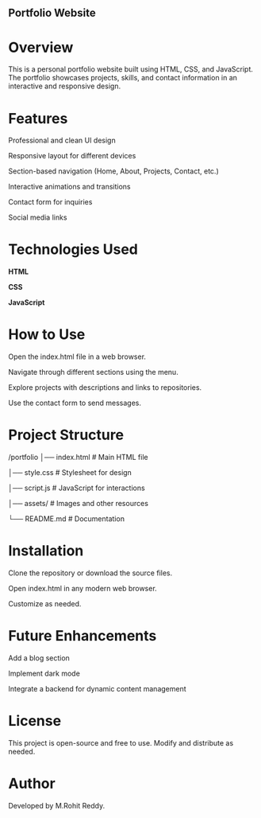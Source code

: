 ## Portfolio Website

# Overview

This is a personal portfolio website built using HTML, CSS, and JavaScript. The portfolio showcases projects, skills, and contact information in an interactive and responsive design.

# Features

Professional and clean UI design

Responsive layout for different devices

Section-based navigation (Home, About, Projects, Contact, etc.)

Interactive animations and transitions

Contact form for inquiries

Social media links

# Technologies Used

**HTML**

**CSS**

**JavaScript**

# How to Use

Open the index.html file in a web browser.

Navigate through different sections using the menu.

Explore projects with descriptions and links to repositories.

Use the contact form to send messages.

# Project Structure

/portfolio
│── index.html   # Main HTML file

│── style.css    # Stylesheet for design

│── script.js    # JavaScript for interactions

│── assets/      # Images and other resources

└── README.md    # Documentation

# Installation

Clone the repository or download the source files.

Open index.html in any modern web browser.

Customize as needed.

# Future Enhancements

Add a blog section

Implement dark mode

Integrate a backend for dynamic content management

# License

This project is open-source and free to use. Modify and distribute as needed.

# Author

Developed by M.Rohit Reddy.
